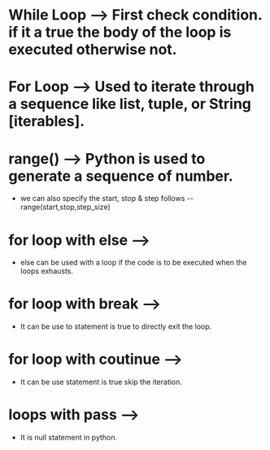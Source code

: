 # While Loop --> First check condition. if it a true the body of the loop is executed otherwise not.

# For Loop --> Used to iterate through a sequence like list, tuple, or String [iterables].

# range() --> Python is used to generate a sequence of number.
   - we can also specify the start, stop & step follows --
        range(start,stop,step_size)

# for loop with else -->
   - else can be used with a loop if the code is to be executed when the loops exhausts.

# for loop with break --> 
   - It can be use to statement is true to directly exit the loop.

# for loop with coutinue -->
   - It can be use statement is true skip the iteration.

# loops with pass -->
   - It is null statement in python.